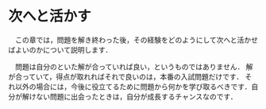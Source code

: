 # 次へと活かす
　この章では，問題を解き終わった後，その経験をどのようにして次へと活かせばよいのかについて説明します．

　問題は自分のといた解が合っていれば良い，というものではありません．
解が合っていて，得点が取れればそれで良いのは，本番の入試問題だけです．
それ以外の場合には，今後に役立てるために問題から何かを学び取るべきです．自分が解けない問題に出会ったときは，自分が成長するチャンスなのです．
